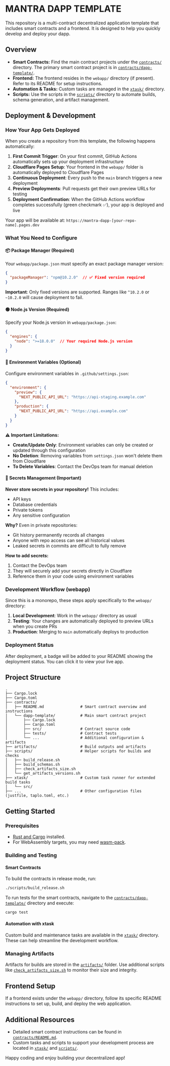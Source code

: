 # MANTRA DAPP TEMPLATE

This repository is a multi-contract decentralized application template that includes smart contracts and a frontend. It is designed to help you quickly develop and deploy your dapp.

## Overview

- **Smart Contracts:** Find the main contract projects under the [`contracts/`](contracts/) directory. The primary smart contract project is in [`contracts/dapp-template/`](contracts/dapp-template/).
- **Frontend:** The frontend resides in the `webapp/` directory (if present). Refer to its README for setup instructions.
- **Automation & Tasks:** Custom tasks are managed in the [`xtask/`](xtask/) directory.
- **Scripts:** Use the scripts in the [`scripts/`](scripts/) directory to automate builds, schema generation, and artifact management.

## Deployment & Development

### How Your App Gets Deployed

When you create a repository from this template, the following happens automatically:

1. **First Commit Trigger**: On your first commit, GitHub Actions automatically sets up your deployment infrastructure
2. **Cloudflare Pages Setup**: Your frontend in the `webapp/` folder is automatically deployed to Cloudflare Pages
3. **Continuous Deployment**: Every push to the `main` branch triggers a new deployment
4. **Preview Deployments**: Pull requests get their own preview URLs for testing
5. **Deployment Confirmation**: When the GitHub Actions workflow completes successfully (green checkmark ✅), your app is deployed and live

Your app will be available at: `https://mantra-dapp-[your-repo-name].pages.dev`

### What You Need to Configure

#### 📦 Package Manager (Required)

Your `webapp/package.json` must specify an exact package manager version:

```json
{
  "packageManager": "npm@10.2.0"  // ✅ Fixed version required
}
```

**Important**: Only fixed versions are supported. Ranges like `^10.2.0` or `~10.2.0` will cause deployment to fail.

#### 🟢 Node.js Version (Required)

Specify your Node.js version in `webapp/package.json`:

```json
{
  "engines": {
    "node": ">=18.0.0"  // Your required Node.js version
  }
}
```

#### 🔧 Environment Variables (Optional)

Configure environment variables in `.github/settings.json`:

```json
{
  "environment": {
    "preview": {
      "NEXT_PUBLIC_API_URL": "https://api-staging.example.com"
    },
    "production": {
      "NEXT_PUBLIC_API_URL": "https://api.example.com"
    }
  }
}
```

**⚠️ Important Limitations:**
- **Create/Update Only**: Environment variables can only be created or updated through this configuration
- **No Deletion**: Removing variables from `settings.json` won't delete them from Cloudflare
- **To Delete Variables**: Contact the DevOps team for manual deletion

#### 🔐 Secrets Management (Important)

**Never store secrets in your repository!** This includes:
- API keys
- Database credentials  
- Private tokens
- Any sensitive configuration

**Why?** Even in private repositories:
- Git history permanently records all changes
- Anyone with repo access can see all historical values
- Leaked secrets in commits are difficult to fully remove

**How to add secrets:**
1. Contact the DevOps team
2. They will securely add your secrets directly in Cloudflare
3. Reference them in your code using environment variables

### Development Workflow (webapp)

Since this is a monorepo, these steps apply specifically to the `webapp/` directory:

1. **Local Development**: Work in the `webapp/` directory as usual
2. **Testing**: Your changes are automatically deployed to preview URLs when you create PRs
3. **Production**: Merging to `main` automatically deploys to production

### Deployment Status

After deployment, a badge will be added to your README showing the deployment status. You can click it to view your live app.

## Project Structure

```
.
├── Cargo.lock
├── Cargo.toml
├── contracts/
│   ├── README.md                # Smart contract overview and instructions
│   └── dapp-template/           # Main smart contract project
│       ├── Cargo.lock
│       ├── Cargo.toml
│       ├── src/                 # Contract source code
│       ├── tests/               # Contract tests
│       └── ...                  # Additional configuration & artifacts
├── artifacts/                   # Build outputs and artifacts
├── scripts/                     # Helper scripts for builds and checks
│   ├── build_release.sh
│   ├── build_schemas.sh
│   ├── check_artifacts_size.sh
│   └── get_artifacts_versions.sh
├── xtask/                       # Custom task runner for extended build tasks
│   └── src/
├── ...                          # Other configuration files (justfile, taplo.toml, etc.)
```

## Getting Started

### Prerequisites

- [Rust and Cargo](https://www.rust-lang.org/tools/install) installed.
- For WebAssembly targets, you may need [wasm-pack](https://rustwasm.github.io/wasm-pack/).

### Building and Testing

#### Smart Contracts

To build the contracts in release mode, run:

```sh
./scripts/build_release.sh
```

To run tests for the smart contracts, navigate to the [`contracts/dapp-template/`](contracts/dapp-template/) directory and execute:

```sh
cargo test
```

#### Automation with xtask

Custom build and maintenance tasks are available in the [`xtask/`](xtask/) directory. These can help streamline the development workflow.

### Managing Artifacts

Artifacts for builds are stored in the [`artifacts/`](artifacts/) folder. Use additional scripts like [`check_artifacts_size.sh`](scripts/check_artifacts_size.sh) to monitor their size and integrity.

## Frontend Setup

If a frontend exists under the `webapp/` directory, follow its specific README instructions to set up, build, and deploy the web application.

## Additional Resources

- Detailed smart contract instructions can be found in [`contracts/README.md`](contracts/README.md).
- Custom tasks and scripts to support your development process are located in [`xtask/`](xtask/) and [`scripts/`](scripts/).

Happy coding and enjoy building your decentralized app!
